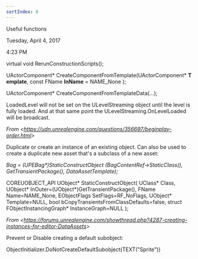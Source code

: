 ```yaml
---
sortIndex: 8
---
```


Useful functions

Tuesday, April 4, 2017

4:23 PM

virtual void RerunConstructionScripts();

UActorComponent\* CreateComponentFromTemplate(UActorComponent\* **Template**, const FName **InName** = NAME_None );

UActorComponent\* CreateComponentFromTemplateData(…);

LoadedLevel will not be set on the ULevelStreaming object until the level is fully loaded. And at that same point the ULevelStreaming.OnLevelLoaded will be broadcast.

_From &lt;<https://udn.unrealengine.com/questions/356697/beginplay-order.html>&gt;_

Duplicate or create an instance of an existing object. Can also be used to create a duplicate new asset that's a subclass of a new asset:

_Bag = (UPEBag\*)StaticConstructObject (BagContentRef-&gt;StaticClass(), GetTransientPackage(), DataAssetTemplate);_

COREUOBJECT_API UObject\* StaticConstructObject( UClass\* Class, UObject\* InOuter=(UObject\*)GetTransientPackage(), FName Name=NAME_None, EObjectFlags SetFlags=RF_NoFlags, UObject\* Template=NULL, bool bCopyTransientsFromClassDefaults=false, struct FObjectInstancingGraph\* InstanceGraph=NULL );

_From &lt;<https://forums.unrealengine.com/showthread.php?4287-creating-instances-for-editor-DataAssets>&gt;_

Prevent or Disable creating a default subobject:

ObjectInitializer.DoNotCreateDefaultSubobject(TEXT("Sprite"))
